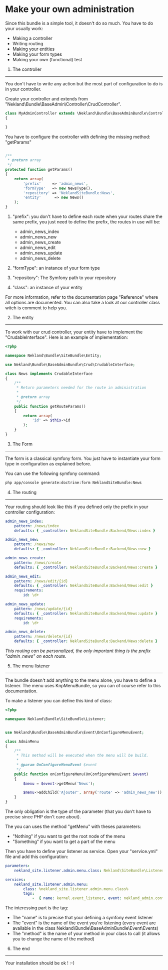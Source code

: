 Make your own administration
============================

Since this bundle is a simple tool, it doesn't do so much. You have to do your usually work:

*  Making a controller
*  Writing routing
*  Making your entities
*  Making your form types
*  Making your own (functional) test

1) The controller
-----------------

You don't have to write any action but the most part of configuration to do is in your controller.

Create your controller and extends from "Nekland\Bundle\BaseAdmin\Controller\CrudController".

```PHP
class MyAdminController extends \Nekland\Bundle\BaseAdminBundle\Controller\CrudController
{

}
```

You have to configure the controller with defining the missing method: "getParams"


```PHP

/**
 * @return array
 */
protected function getParams()
{
    return array(
        'prefix'     => 'admin_news',
        'formType'   => new NewsType(),
        'repository' => 'NeklandSiteBundle:News',
        'entity'      => new News()
    );
}
```

1. "prefix": you don't have to define each route when your routes share the same prefix, you just need to define the
   prefix, the routes in use will be:
   *  admin_news_index
   *  admin_news_new
   *  admin_news_create
   *  admin_news_edit
   *  admin_news_update
   *  admin_news_delete

2. "formType": an instance of your form type
3. "repository": The Symfony path to your repository
4. "class": an instance of your entity

For more information, refer to the documentation page "Reference" where all options are documented.
You can also take a look at our controller class witch is comment to help you.

2) The entity
-------------

To work with our crud controller, your entity have to implement the "CrudableInterface". Here is an example of
implementation:

```PHP
<?php

namespace Nekland\Bundle\SiteBundle\Entity;

use Nekland\Bundle\BaseAdminBundle\Crud\CrudableInterface;

class News implements CrudableInterface
{
    /**
     * Return parameters needed for the route in administration
     *
     * @return array
     */
    public function getRouteParams()
    {
        return array(
            'id' => $this->id
        );
    }
}
```

3) The Form
-----------

The form is a classical symfony form. You just have to instantiate your form type in configuration as explained before.

You can use the following symfony command:

```BASH
php app/console generate:doctrine:form NeklandSiteBundle:News
```

4) The routing
--------------

Your routing should look like this if you defined only the prefix in your controller configuration:

```YAML
admin_news_index:
    pattern: /news/index
    defaults: { _controller: NeklandSiteBundle:Backend/News:index }

admin_news_new:
    pattern: /news/new
    defaults: { _controller: NeklandSiteBundle:Backend/News:new }

admin_news_create:
    pattern: /news/create
    defaults: { _controller: NeklandSiteBundle:Backend/News:create }

admin_news_edit:
    pattern: /news/edit/{id}
    defaults: { _controller: NeklandSiteBundle:Backend/News:edit }
    requirements:
        id: \d+

admin_news_update:
    pattern: /news/update/{id}
    defaults: { _controller: NeklandSiteBundle:Backend/News:update }
    requirements:
        id: \d+

admin_news_delete:
    pattern: /news/delete/{id}
    defaults: { _controller: NeklandSiteBundle:Backend/News:delete }
```

*This routing can be personalized, the only important thing is the prefix "admin_news" on each route.*

5) The menu listener
--------------------

The bundle doesn't add anything to the menu alone, you have to define a listener. The menu uses KnpMenuBundle, so you
can of course refer to this documentation.

To make a listener you can define this kind of class:

```PHP
<?php

namespace Nekland\Bundle\SiteBundle\Listener;


use Nekland\Bundle\BaseAdminBundle\Event\OnConfigureMenuEvent;

class AdminMenu
{
    /**
     * This method will be executed when the menu will be build.
     *
     * @param OnConfigureMenuEvent $event
     */
    public function onConfigureMenu(OnConfigureMenuEvent $event)
    {
        $menu = $event->getMenu('News');

        $menu->addChild('Ajouter', array('route' => 'admin_news_new'));
    }
}
```

The only obligation is the type of the parameter (that you don't have to precise since PHP don't care about).

The you can uses the method "getMenu" with theses parameters:

*  "Nothing" if you want to get the root node of the menu
*  "Something" if you want to get a part of the menu

Then you have to define your listener as service. Open your "service.yml" file and add this configuration:

```YAML
parameters:
    nekland_site.listener.admin.menu.class: Nekland\SiteBundle\Listener\AdminMenu

services:
    nekland_site.listener.admin.menu:
        class: %nekland_site.listener.admin.menu.class%
        tags:
            -  { name: kernel.event_listener, event: nekland_admin.configure.menu, method: onConfigureMenu  }
```

The interessing part is the tag:

*  The "name" is to precise that your defining a symfony event listener
*  The "event" is the name of the event you're listening (every event are available in the class Nekland\Bundle\BaseAdminBundle\Event\Events)
*  The "method" is the name of your method in your class to call (it allows you to change the name of the method)

6) The end
----------

Your installation should be ok ! :-)